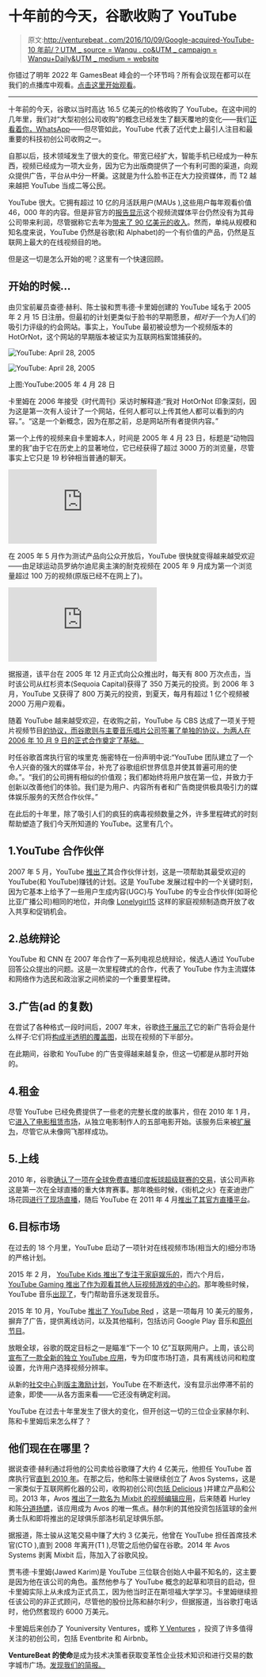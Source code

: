 # 十年前的今天，谷歌收购了 YouTube

> 原文:[http://venturebeat . com/2016/10/09/Google-acquired-YouTube-10 年前/？UTM _ source = Wanqu . co&UTM _ campaign = Wanqu+Daily&UTM _ medium = website](http://venturebeat.com/2016/10/09/google-acquired-youtube-10-years-ago/?utm_source=wanqu.co&utm_campaign=Wanqu+Daily&utm_medium=website)

你错过了明年 2022 年 GamesBeat 峰会的一个环节吗？所有会议现在都可以在我们的点播库中观看。[点击这里开始观看](https://attendees.bizzabo.com/412979/agenda?date=1666742400000)。

* * *

十年前的今天，谷歌以当时高达 16.5 亿美元的价格收购了 YouTube。在这中间的几年里，我们对“大型初创公司收购”的概念已经发生了翻天覆地的变化——我们[正看着你，WhatsApp](https://venturebeat.com/2014/02/19/facebook-acquires-messaging-behemoth-whatsapp-for-16-billion/)——但尽管如此，YouTube 代表了近代史上最引人注目和最重要的科技初创公司收购之一。

自那以后，技术领域发生了很大的变化。带宽已经扩大，智能手机已经成为一种东西，视频已经成为一项大业务，因为它为出版商提供了一个有利可图的渠道，向观众提供广告，平台从中分一杯羹。这就是为什么脸书正在大力投资媒体，而 T2 越来越把 YouTube 当成二等公民。

YouTube 很大。它拥有超过 10 亿的月活跃用户(MAUs ),这些用户每年观看价值 46，000 年的内容。但是非官方的[报告显示](http://www.wsj.com/articles/viewers-dont-add-up-to-profit-for-youtube-1424897967)这个视频流媒体平台仍然没有为其母公司带来利润，尽管据称它去年为[带来了 90 亿美元的收入](http://www.musicbusinessworldwide.com/youtube-will-earn-9bn-in-revenue-this-year-towering-over-spotify/)。然而，单纯从规模和知名度来说，YouTube 仍然是谷歌(和 Alphabet)的一个有价值的产品，仍然是互联网上最大的在线视频目的地。

但是这一切是怎么开始的呢？这里有一个快速回顾。

## 开始的时候…

由贝宝前雇员查德·赫利、陈士骏和贾韦德·卡里姆创建的 YouTube 域名于 2005 年 2 月 15 日注册。但最初的计划更类似于脸书的早期愿景，*相对于*一个为人们的吸引力评级的约会网站。事实上，YouTube 最初被设想为一个视频版本的 HotOrNot，这个网站的早期版本被证实为互联网档案馆捕获的。

![YouTube: April 28, 2005](../Images/9b281d1997c08fc7731c5815a1d0ff6c.png)

<noscript><img data-lazy-fallback="1" class="size-full wp-image-2074699" src="../Images/9b281d1997c08fc7731c5815a1d0ff6c.png" alt="YouTube: April 28, 2005" srcset="https://venturebeat.com/wp-content/uploads/2016/10/YouTube-Internet-Archive.png?resize=717%2C740&amp;strip=all?w=717&amp;strip=all 717w, https://venturebeat.com/wp-content/uploads/2016/10/YouTube-Internet-Archive.png?resize=717%2C740&amp;strip=all?w=300&amp;strip=all 300w, https://venturebeat.com/wp-content/uploads/2016/10/YouTube-Internet-Archive.png?resize=717%2C740&amp;strip=all?w=581&amp;strip=all 581w, https://venturebeat.com/wp-content/uploads/2016/10/YouTube-Internet-Archive.png?resize=717%2C740&amp;strip=all?w=400&amp;strip=all 400w, https://venturebeat.com/wp-content/uploads/2016/10/YouTube-Internet-Archive.png?resize=717%2C740&amp;strip=all?w=578&amp;strip=all 578w" sizes="(max-width: 717px) 100vw, 717px" data-recalc-dims="1" data-original-src="https://venturebeat.com/wp-content/uploads/2016/10/YouTube-Internet-Archive.png?resize=717%2C740&amp;strip=all"/></noscript>

上图:YouTube:2005 年 4 月 28 日

卡里姆在 2006 年接受《时代周刊》采访时解释道:“我对 HotOrNot 印象深刻，因为这是第一次有人设计了一个网站，任何人都可以上传其他人都可以看到的内容。”。“这是一个新概念，因为在那之前，总是网站所有者提供内容。”

第一个上传的视频来自卡里姆本人，时间是 2005 年 4 月 23 日，标题是“动物园里的我”由于它在历史上的显著地位，它已经获得了超过 3000 万的浏览量，尽管事实上它只是 19 秒钟相当普通的聊天。

<iframe loading="lazy" title="Me at the zoo" src="https://www.youtube.com/embed/jNQXAC9IVRw?feature=oembed" frameborder="0" allow="accelerometer; autoplay; clipboard-write; encrypted-media; gyroscope; picture-in-picture" allowfullscreen="">视频</iframe>

在 2005 年 5 月作为测试产品向公众开放后，YouTube 很快就变得越来越受欢迎——由足球运动员罗纳尔迪尼奥主演的耐克视频在 2005 年 9 月成为第一个浏览量超过 100 万的视频(原版已经不在网上了)。

<iframe loading="lazy" title="Cross Bar" src="https://www.youtube.com/embed/KNwLn85I75Y?feature=oembed" frameborder="0" allow="accelerometer; autoplay; clipboard-write; encrypted-media; gyroscope; picture-in-picture" allowfullscreen="">视频</iframe>

据报道，该平台在 2005 年 12 月正式向公众推出时，每天有 800 万次点击，当时该公司从红杉资本(Sequoia Capital)获得了 350 万美元的投资。到 2006 年 3 月，YouTube 又获得了 800 万美元的投资，到夏天，每月有超过 1 亿个视频被 2000 万用户观看。

随着 YouTube 越来越受欢迎，在收购之前，YouTube 与 CBS 达成了一项关于短片视频节目[的协议，而谷歌则与主要音乐唱片公司签署了单独的协议，为两人在 2006 年 10 月 9 日的正式合作奠定了基础。](https://venturebeat.com/2006/10/09/google-moves-closer-to-youtube-deal/)

时任谷歌首席执行官的埃里克·施密特在一份声明中说:“YouTube 团队建立了一个令人兴奋的强大的媒体平台，补充了谷歌组织世界信息并使其普遍可用的使命。”。“我们的公司拥有相似的价值观；我们都始终将用户放在第一位，并致力于创新以改善他们的体验。我们是为用户、内容所有者和广告商提供极具吸引力的媒体娱乐服务的天然合作伙伴。”

在此后的十年里，除了吸引人们的疯狂的病毒视频数量之外，许多里程碑式的时刻帮助塑造了我们今天所知道的 YouTube。这里有几个。

## 1.YouTube 合作伙伴

2007 年 5 月，YouTube [推出了](https://www.youtube.com/watch?v=KNwLn85I75Y)其合作伙伴计划，这是一项帮助其最受欢迎的 YouTube(和 YouTube)赚钱的计划。这是 YouTube 发展过程中的一个关键时刻，因为它基本上给予了一些用户生成内容(UGC)与 YouTube 的专业合作伙伴(如哥伦比亚广播公司)相同的地位，并向像 [Lonelygirl15](https://www.youtube.com/profile?user=lonelygirl15) 这样的家庭视频制造商开放了收入共享和促销机会。

## 2.总统辩论

YouTube 和 CNN 在 2007 年合作了一系列电视总统辩论，候选人通过 YouTube 回答公众提出的问题。这是一次里程碑式的合作，代表了 YouTube 作为主流媒体和网络作为选民和政治家之间桥梁的一个重要里程碑。

## 3.广告(ad 的复数)

在尝试了各种格式一段时间后，2007 年末，谷歌[终于展示了](https://venturebeat.com/2007/08/22/youtube-to-introduce-semi-transparent-ads/)它的新广告将会是什么样子:它们将[构成半透明的覆盖图](https://youtube.googleblog.com/2007/08/you-drive-youtube-experience.html)，出现在视频的下半部分。

在此期间，谷歌和 YouTube 的广告变得越来越复杂，但这一切都是从那时开始的。

## 4.租金

尽管 YouTube 已经免费提供了一些老的完整长度的故事片，但在 2010 年 1 月，它[进入了电影租赁市场](http://www.nytimes.com/2010/01/21/technology/internet/21youtube.html)，从独立电影制作人的五部电影开始。该服务后来被[扩展为](https://venturebeat.com/2010/05/04/youtube-rental/)，尽管它从未像网飞那样成功。

## 5.上线

2010 年，谷歌[确认了一项在全球免费直播印度板球超级联赛的交易](https://youtube.googleblog.com/2010/03/indian-premier-league-bowls-wicked.html)，该公司声称这是第一次在全球直播的重大体育赛事。那年晚些时候，《街机之火》在麦迪逊广场花园[进行了现场直播](https://youtube.googleblog.com/2010/08/join-arcade-fire-live-from-madison.html)，随后 YouTube 在 2011 年 4 月[推出了其官方直播平台](https://youtube.googleblog.com/2011/04/youtube-is-going-live.html)。

## 6.目标市场

在过去的 18 个月里，YouTube 启动了一项针对在线视频市场(相当大的)细分市场的严格计划。

2015 年 2 月， [YouTube Kids 推出了专注于家庭娱乐的](https://venturebeat.com/2015/02/23/youtube-kids-launches-on-android-and-ios/)，而六个月后， [YouTube Gaming 推出了作为观看其他人玩视频游戏的中心的](https://venturebeat.com/2015/08/25/youtube-gaming-launches-tomorrow/)。那年晚些时候，YouTube 音乐[出现了](https://venturebeat.com/2015/11/12/youtube-music-launches-for-android-and-ios/)，专门帮助音乐迷发现音乐。

2015 年 10 月，YouTube [推出了 YouTube Red](https://venturebeat.com/2015/10/21/google-wants-you-to-pay-9-99-per-month-for-ad-free-youtube/) ，这是一项每月 10 美元的服务，摒弃了广告，提供离线访问，以及其他福利，包括访问 Google Play 音乐和[原创节目](https://venturebeat.com/2016/02/10/youtube-reds-first-4-original-shows-are-available-now-as-part-of-10-monthly-subsription/)。

放眼全球，谷歌的既定目标之一是瞄准“下一个 10 亿”互联网用户。上周，该公司[宣布了一款全新的独立 YouTube 应用](https://venturebeat.com/2016/09/27/google-india-all-in/)，专为印度市场打造，具有离线访问和粒度设置，允许用户选择视频分辨率。

从新的[社交中心](https://youtube-creators.googleblog.com/2016/09/youtube-community-goes-beyond-video.html)到[版主激励计划](http://www.bbc.co.uk/newsbeat/article/37439673/youtube-launches-scheme-to-offer-rewards-to-users-who-report-videos)，YouTube 在不断迭代，没有显示出停滞不前的迹象，即使——从各方面来看——它还没有确定利润。

YouTube 在过去十年里发生了很大的变化，但开创这一切的三位企业家赫尔利、陈和卡里姆后来怎么样了？

## 他们现在在哪里？

据说查德·赫利通过将他的公司卖给谷歌赚了大约 4 亿美元，他担任 YouTube 首席执行官[直到 2010 年](https://gigaom.com/2010/10/28/419-youtubes-hurley-to-step-down-as-ceo/)。在那之后，他和陈士骏继续创立了 Avos Systems，这是一家类似于互联网孵化器的公司，收购初创公司([包括 Delicious](https://venturebeat.com/2011/04/27/youtube-delicious-avos/) )并建立产品和公司。2013 年，Avos [推出了一款名为 Mixbit 的视频编辑应用](https://venturebeat.com/2013/08/08/rip-mix-burn-youtube-founders-launch-mixbit-to-challenge-vine-instagram/)，后来随着 Hurley 和陈[分道扬镳](https://venturebeat.com/2014/06/06/youtube-cofounders-part-ways-will-spin-off-mixbit/)，该应用成为 Avos 的唯一焦点。赫尔利的其他投资包括篮球的金州勇士队和即将推出的足球俱乐部洛杉矶足球俱乐部。

据报道，陈士骏从这笔交易中赚了大约 3 亿美元，他曾在 YouTube 担任首席技术官(CTO ),直到 2008 年离开(T1 ),尽管之后他仍留在谷歌。2014 年 Avos Systems 剥离 Mixbit 后，陈加入了谷歌风投。

贾韦德·卡里姆(Jawed Karim)是 YouTube 三位联合创始人中最不知名的，这主要是因为他在该公司的角色。虽然他参与了 YouTube 概念的起草和项目的启动，但卡里姆实际上从未成为正式员工，因为他当时正在斯坦福大学学习。卡里姆继续担任该公司的非正式顾问，尽管他的股份比陈和赫尔利少，但据报道，当谷歌打电话时，他仍然套现约 6000 万美元。

卡里姆后来创办了 Youniversity Ventures，或称 [Y Ventures](http://www.yventures.com) ，投资了许多值得关注的初创公司，包括 Eventbrite 和 Airbnb。

**VentureBeat 的使命**是成为技术决策者获取变革性企业技术知识和进行交易的数字城市广场。[发现我们的简报。](https://info.venturebeat.com/website-preference-center.html)